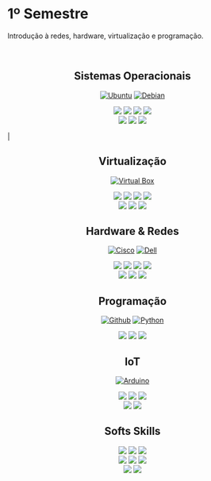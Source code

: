 # 1º Semestre
Introdução à redes, hardware, virtualização e programação.

<br>

<div align="center">

## Sistemas Operacionais

[![Ubuntu](https://www.vectorlogo.zone/logos/ubuntu/ubuntu-icon.svg?link=https://google.com)](https://google.com)
[![Debian](https://www.vectorlogo.zone/logos/debian/debian-icon.svg?link=https://google.com)](https://google.com)

![](https://img.shields.io/badge/Instala%C3%A7%C3%A3o-E06661?logoColor=white&style=for-the-badge)
![](https://img.shields.io/badge/Configuração-E06661?logoColor=white&style=for-the-badge)
![](https://img.shields.io/badge/RAID-E06661?logoColor=white&style=for-the-badge)
![](https://img.shields.io/badge/Conectividade-E06661?logoColor=white&style=for-the-badge)
<br>
![](https://img.shields.io/badge/Domínios-CA0100?logoColor=white&style=for-the-badge)
![](https://img.shields.io/badge/Compartilhamento-CA0100?logoColor=white&style=for-the-badge)
![](https://img.shields.io/badge/Backup-CA0100?logoColor=white&style=for-the-badge)

</div> | <div align="center">

## Virtualização

[![Virtual Box](https://www.vectorlogo.zone/logos/virtualbox/virtualbox-icon.svg?link=https://google.com)](https://google.com)

![](https://img.shields.io/badge/Instala%C3%A7%C3%A3o-E06661?logoColor=white&style=for-the-badge)
![](https://img.shields.io/badge/Configuração-E06661?logoColor=white&style=for-the-badge)
![](https://img.shields.io/badge/RAID-E06661?logoColor=white&style=for-the-badge)
![](https://img.shields.io/badge/Conectividade-E06661?logoColor=white&style=for-the-badge)
<br>
![](https://img.shields.io/badge/Domínios-CA0100?logoColor=white&style=for-the-badge)
![](https://img.shields.io/badge/Compartilhamento-CA0100?logoColor=white&style=for-the-badge)
![](https://img.shields.io/badge/Backup-CA0100?logoColor=white&style=for-the-badge)

</div>

<center>

## Hardware & Redes

[![Cisco](https://www.vectorlogo.zone/logos/cisco/cisco-ar21.svg?link=https://google.com)](https://google.com)
[![Dell](https://www.vectorlogo.zone/logos/dell/dell-icon.svg?link=https://google.com)](https://google.com)

![](https://img.shields.io/badge/Switching-6BA1EB?logoColor=black&style=for-the-badge)
![](https://img.shields.io/badge/WiFi-6BA1EB?logoColor=black&style=for-the-badge)
![](https://img.shields.io/badge/Infraestrutura-6BA1EB?logoColor=black&style=for-the-badge)
![](https://img.shields.io/badge/Cabeamento-6BA1EB?logoColor=black&style=for-the-badge)
<br>
![](https://img.shields.io/badge/Topologias-4671BC?logoColor=white&style=for-the-badge)
![](https://img.shields.io/badge/Modelos_OSI_&_TCP/IP-4671BC?logoColor=white&style=for-the-badge)
![](https://img.shields.io/badge/Server_físico-4671BC?logoColor=white&style=for-the-badge)

</center>

<center>

## Programação

[![Github](https://www.vectorlogo.zone/logos/github/github-tile.svg?link=https://google.com=150x150)](https://google.com)
[![Python](https://www.vectorlogo.zone/logos/python/python-icon.svg?link=https://google.com)](https://google.com)

![](https://img.shields.io/badge/Lógica_de_Programação-F3D485?logoColor=black&style=for-the-badge)
![](https://img.shields.io/badge/Funções-F3D485?logoColor=black&style=for-the-badge)
![](https://img.shields.io/badge/GitHub-F3D485?logoColor=black&style=for-the-badge)

</center>

<center>

## IoT

[![Arduino](https://www.vectorlogo.zone/logos/arduino/arduino-official.svg?link=https://google.com)](https://google.com)

![](https://img.shields.io/badge/Fundamentos-79A2AE?logoColor=black&style=for-the-badge)
![](https://img.shields.io/badge/Configuração-79A2AE?logoColor=black&style=for-the-badge)
![](https://img.shields.io/badge/Programação-79A2AE?logoColor=black&style=for-the-badge)
<br>
![](https://img.shields.io/badge/Bibliotecas-45818E?logoColor=white&style=for-the-badge)
![](https://img.shields.io/badge/Projetos_práticos-45818E?logoColor=white&style=for-the-badge)

</center>

<center>

## Softs Skills


![](https://img.shields.io/badge/Trabalho_em_equipe-C07A9E?logoColor=black&style=for-the-badge)
![](https://img.shields.io/badge/Técnicas_de_Apresentação-C07A9E?logoColor=black&style=for-the-badge)
![](https://img.shields.io/badge/Programação-C07A9E?logoColor=black&style=for-the-badge)
<br>
![](https://img.shields.io/badge/Email-A54E79?logoColor=white&style=for-the-badge)
![](https://img.shields.io/badge/LinkedIn-A54E79?logoColor=white&style=for-the-badge)
![](https://img.shields.io/badge/Currículo_profissional-A54E79?logoColor=white&style=for-the-badge)
<br>
![](https://img.shields.io/badge/Relatório_técnico-C17BA0?logoColor=black&style=for-the-badge)
![](https://img.shields.io/badge/Documentação-C17BA0?logoColor=black&style=for-the-badge)

</center>
